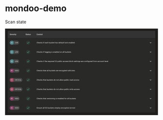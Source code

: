 # mondoo-demo

Scan state

![scan result](https://github.com/Indellient/mondoo-demo/blob/main/images/scan.png?raw=true)